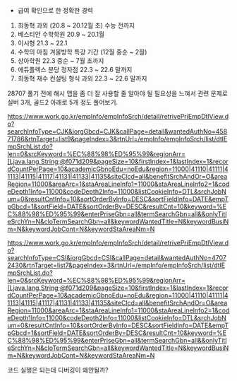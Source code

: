 - 급여 확인으로 한 정확한 경력
1. 최동혁 과외 (20.8 ~ 20.12월 초) 수능 전까지
2. 베스티안 수학학원 20.9 ~ 20.1월
3. 이시형 21.3 ~ 22.1
4. 수학의 아침 겨울방학 특강 기간 (12월 중순 ~ 2월)
5. 상아학원 22.3 중순 ~ 7월 초까지
6. 에듀플렉스 분당 정자점 22.3 ~ 22.6 말까지
7. 최동혁 재수 컨설팅 형식 과외 22.3 ~ 22.6 말까지

28707 풀기 전에 해시 맵을 좀 더 잘 사용할 줄 알아야 될 필요성을 느껴서 관련 문제로 실버 3개, 골드2 아래로 5개 정도 풀어보기.



https://www.work.go.kr/empInfo/empInfoSrch/detail/retrivePriEmpDtlView.do?searchInfoType=CJK&iorgGbcd=CJK&callPage=detail&wantedAuthNo=45871786&rtnTarget=list9&pageIndex=3&rtnUrl=/empInfo/empInfoSrch/list/dtlEmpSrchList.do?len=0&srcKeyword=%EC%88%98%ED%95%99&regionArr=[Ljava.lang.String;@f071d209&pageSize=10&firstIndex=1&lastIndex=1&recordCountPerPage=10&academicGbnoEdu=noEdu&region=11000|41110|41111|41113|41115|41117|41131|41133|41135&siteClcd=all&benefitSrchAndOr=O&areaRegion=11000&areaArc=1&staAreaLineInfo1=11000&staAreaLineInfo2=1&codeDepth1Info=11000&codeDepth2Info=11000&listCookieInfo=DTL&srchJobNum=0&resultCntInfo=10&sortOrderByInfo=DESC&sortFieldInfo=DATE&empTpGbcd=1&sortField=DATE&sortOrderBy=DESC&resultCnt=10&keyword=%EC%88%98%ED%95%99&enterPriseGbn=all&termSearchGbn=all&&onlyTitleSrchYn=N&cloTermSearchGbn=all&keywordWantedTitle=N&keywordBusiNm=N&keywordJobCont=N&keywordStaAreaNm=N

https://www.work.go.kr/empInfo/empInfoSrch/detail/retrivePriEmpDtlView.do?searchInfoType=CSI&iorgGbcd=CSI&callPage=detail&wantedAuthNo=47072430&rtnTarget=list7&pageIndex=3&rtnUrl=/empInfo/empInfoSrch/list/dtlEmpSrchList.do?len=0&srcKeyword=%EC%88%98%ED%95%99&regionArr=[Ljava.lang.String;@f071d209&pageSize=10&firstIndex=1&lastIndex=1&recordCountPerPage=10&academicGbnoEdu=noEdu&region=11000|41110|41111|41113|41115|41117|41131|41133|41135&siteClcd=all&benefitSrchAndOr=O&areaRegion=11000&areaArc=1&staAreaLineInfo1=11000&staAreaLineInfo2=1&codeDepth1Info=11000&codeDepth2Info=11000&listCookieInfo=DTL&srchJobNum=0&resultCntInfo=10&sortOrderByInfo=DESC&sortFieldInfo=DATE&empTpGbcd=1&sortField=DATE&sortOrderBy=DESC&resultCnt=10&keyword=%EC%88%98%ED%95%99&enterPriseGbn=all&termSearchGbn=all&&onlyTitleSrchYn=N&cloTermSearchGbn=all&keywordWantedTitle=N&keywordBusiNm=N&keywordJobCont=N&keywordStaAreaNm=N



코드 실행은 되는데 디버깅이 왜안될까?